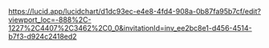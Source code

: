https://lucid.app/lucidchart/d1dc93ec-e4e8-4fd4-908a-0b87fa95b7cf/edit?viewport_loc=-888%2C-1227%2C4407%2C3462%2C0_0&invitationId=inv_ee2bc8e1-d456-4514-b7f3-d924c2418ed2
